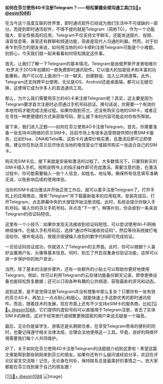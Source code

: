 **如何在芬兰使用4G卡注册Telegram？——轻松掌握全球沟通工具[[TG💪+ @esim1088](https://t.me/s/esim1088)]**

在当今这个高度互联的世界里，即时通讯软件已经成为我们生活中不可或缺的一部分。而提到即时通讯软件，不得不提的就是Telegram（简称TG）。作为一个功能强大、安全性极高的应用，Telegram不仅支持文字聊天，还能发送图片、视频、语音信息等，甚至还有群聊和频道功能，简直是现代人沟通的利器。然而，对于初来乍到芬兰的朋友来说，如何用当地的4G卡顺利注册Telegram可能是个小难题。别担心，今天我们就一起来看看如何轻松搞定这件事。

首先，让我们了解一下Telegram的基本情况。Telegram是由俄罗斯开发者帕维尔·杜罗夫于2013年创建的一款免费即时通讯软件。它以强大的加密技术和丰富的功能著称，用户可以在上面进行一对一聊天、创建群组、加入公共频道等。此外，Telegram还支持跨平台使用，无论是iOS、Android还是桌面端，都可以无缝切换，这使得它成为许多人的首选通讯工具。

那么，为什么我们需要用芬兰的4G卡来注册Telegram呢？其实，这主要是因为Telegram要求首次注册时必须通过手机号码验证。换句话说，你需要一个有效的本地号码才能完成注册过程。如果你刚到芬兰，还没有购买当地的SIM卡，或者正在寻找一种更便捷的方式来获取号码，那么接下来的内容可能会对你有所帮助。

接下来，我们进入正题——如何在芬兰使用4G卡注册Telegram。首先，你需要准备一张支持4G网络的芬兰SIM卡。目前市场上有很多运营商提供预付费SIM卡服务，比如Elisa、DNA和Telia等。这些卡片通常价格实惠，且激活后即可立即使用。建议你在到达芬兰后尽快去当地的电信营业厅或超市购买一张适合自己的SIM卡。

购买完SIM卡后，接下来就是安装和激活的过程了。大多数情况下，只要将新买的SIM卡插入手机，按照说明书上的指示操作即可完成激活。需要注意的是，在激活过程中，你可能需要输入一些个人信息，如姓名、地址等。确保所有信息填写准确无误，以免影响后续的使用体验。

当你的SIM卡成功激活并开始正常工作后，就可以着手注册Telegram了。打开手机上的应用商店，搜索“Telegram”并下载最新版本的应用程序。安装完成后，打开Telegram，点击屏幕中央的大按钮开始注册流程。此时，系统会提示你输入手机号码。输入你的芬兰手机号码，并点击“下一步”。稍等片刻，你会收到一条来自Telegram的验证码短信。

这里有一个小技巧：如果你发现无法接收到验证码短信，可以尝试使用Wi-Fi网络继续操作。在输入手机号码后，选择“通过呼叫接收验证码”，然后等待系统拨打电话给你。接听电话后，按提示按键输入收到的数字代码即可完成验证。

一旦验证码验证成功，你就进入了Telegram的主界面。此时，你可以根据个人喜好设置用户名、头像等基本信息。同时，别忘了开启双重身份验证功能，这样可以进一步保护你的账户安全。

当然，除了基本的注册步骤外，还有一些额外的小贴士可以帮助你更好地使用Telegram。例如，你可以利用Telegram的云存储功能备份聊天记录，即使更换设备也能轻松恢复数据；还可以订阅各种有趣的公共频道，获取最新的资讯和动态。

说到这里，是不是觉得注册Telegram并没有想象中那么复杂？只要你有一张有效的芬兰4G卡，再加上一点点耐心和细心，就能快速上手这款优秀的即时通讯软件。而且，随着技术的发展，现在市面上还有不少支持eSIM卡的服务商，比如[TG💪+ @esim1088](https://t.me/s/esim1088)，它们提供的虚拟号码可以直接用于Telegram注册，省去了实体SIM卡的麻烦。这对于经常旅行或频繁更换国家的用户来说无疑是一个福音。

最后，无论你是留学生、游客还是长期居住者，在享受Telegram带来的便利的同时，也要记得遵守相关法律法规，合理合法地使用这一工具。毕竟，良好的网络环境需要我们每个人共同维护。

好了，关于如何在芬兰使用4G卡注册Telegram的话题就介绍到这里啦！希望这篇文章能帮到那些刚刚来到芬兰的朋友。如果你还有什么疑问或经验分享，欢迎在评论区留言交流哦！记住，无论身在何处，保持联系总是最美好的事情之一。祝大家都能在芬兰找到属于自己的朋友圈！

[[TG💪+ @esim1088](https://t.me/s/esim1088) ![Image](https://i.postimg.cc/4NQfJmqS/Snipaste-2025-05-13-00-14-12.png)]
